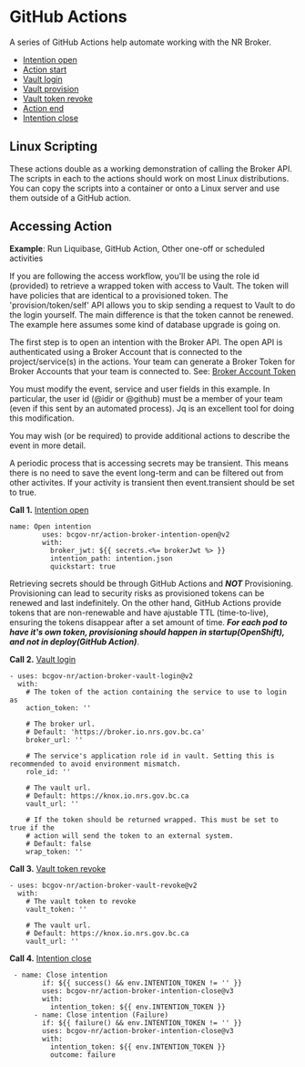 # GitHub Actions

A series of GitHub Actions help automate working with the NR Broker.

* [Intention open](https://github.com/bcgov-nr/action-broker-intention-open)
* [Action start](https://github.com/bcgov-nr/action-broker-action-start)
* [Vault login](https://github.com/bcgov-nr/action-broker-vault-login)
* [Vault provision](https://github.com/bcgov-nr/action-broker-vault-provision)
* [Vault token revoke](https://github.com/bcgov-nr/action-broker-vault-revoke)
* [Action end](https://github.com/bcgov-nr/action-broker-action-end)
* [Intention close](https://github.com/bcgov-nr/action-broker-intention-close)

## Linux Scripting

These actions double as a working demonstration of calling the Broker API. The scripts in each to the actions should work on most Linux distributions. You can copy the scripts into a container or onto a Linux server and use them outside of a GitHub action. 

## Accessing Action

**Example**: Run Liquibase, GitHub Action, Other one-off or scheduled activities

If you are following the access workflow, you'll be using the role id (provided) to retrieve a wrapped token with access to Vault. The token will have policies that are identical to a provisioned token. The 'provision/token/self' API allows you to skip sending a request to Vault to do the login yourself. The main difference is that the token cannot be renewed. The example here assumes some kind of database upgrade is going on.

The first step is to open an intention with the Broker API. The open API is authenticated using a Broker Account that is connected to the project/service(s) in the actions. Your team can generate a Broker Token for Broker Accounts that your team is connected to. See: [Broker Account Token](dev_account_token.md)

You must modify the event, service and user fields in this example. In particular, the user id (<username>@idir or <username>@github) must be a member of your team (even if this sent by an automated process). Jq is an excellent tool for doing this modification.

You may wish (or be required) to provide additional actions to describe the event in more detail.

A periodic process that is accessing secrets may be transient. This means there is no need to save the event long-term and can be filtered out from other activites. If your activity is transient then event.transient should be set to true.

**Call   1.** [Intention open](https://github.com/bcgov-nr/action-broker-intention-open)

```
name: Open intention
        uses: bcgov-nr/action-broker-intention-open@v2
        with:
          broker_jwt: ${{ secrets.<%= brokerJwt %> }}
          intention_path: intention.json
          quickstart: true
```
Retrieving secrets should be through GitHub Actions and ***NOT*** Provisioning. Provisioning can lead to security risks as provisioned tokens can be renewed and last indefinitely. On the other hand, GitHub Actions provide tokens that are non-renewable and have ajustable TTL (time-to-live), ensuring the tokens disappear after a set amount of time. ***For each pod to have it's own token, provisioning should happen in startup(OpenShift), and not in deploy(GitHub Action)***. 


**Call  2.** [Vault login](https://github.com/bcgov-nr/action-broker-vault-login)

```
- uses: bcgov-nr/action-broker-vault-login@v2
  with:
    # The token of the action containing the service to use to login as
    action_token: ''

    # The broker url.
    # Default: 'https://broker.io.nrs.gov.bc.ca'
    broker_url: ''

    # The service's application role id in vault. Setting this is recommended to avoid environment mismatch.
    role_id: ''

    # The vault url.
    # Default: https://knox.io.nrs.gov.bc.ca
    vault_url: ''

    # If the token should be returned wrapped. This must be set to true if the
    # action will send the token to an external system.
    # Default: false
    wrap_token: ''
```


**Call  3.** [Vault token revoke](https://github.com/bcgov-nr/action-broker-vault-revoke)

```
- uses: bcgov-nr/action-broker-vault-revoke@v2
  with:
    # The vault token to revoke
    vault_token: ''

    # The vault url.
    # Default: https://knox.io.nrs.gov.bc.ca
    vault_url: ''
```


**Call  4.** [Intention close](https://github.com/bcgov-nr/action-broker-intention-close)

```
 - name: Close intention
        if: ${{ success() && env.INTENTION_TOKEN != '' }}
        uses: bcgov-nr/action-broker-intention-close@v3
        with:
          intention_token: ${{ env.INTENTION_TOKEN }}
      - name: Close intention (Failure)
        if: ${{ failure() && env.INTENTION_TOKEN != '' }}
        uses: bcgov-nr/action-broker-intention-close@v3
        with:
          intention_token: ${{ env.INTENTION_TOKEN }}
          outcome: failure
```
